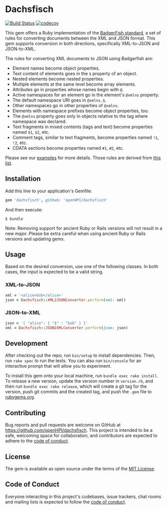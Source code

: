 # Dachsfisch

[![Build Status](https://github.com/openHPI/dachsfisch/workflows/CI/badge.svg)](https://github.com/openHPI/dachsfisch/actions?query=workflow%3ACI)
[![codecov](https://codecov.io/gh/openHPI/dachsfisch/branch/master/graph/badge.svg?token=K267SFJO7S)](https://codecov.io/gh/openHPI/dachsfisch)

This gem offers a Ruby implementation of the [BadgerFish standard](http://www.sklar.com/badgerfish/), a set of rules for converting documents between the XML and JSON format. This gem supports conversion in both directions, specifically XML-to-JSON and JSON-to-XML.

The rules for converting XML documents to JSON using Badgerfish are:

- Element names become object properties.
- Text content of elements goes in the `$` property of an object.
- Nested elements become nested properties.
- Multiple elements at the same level become array elements.
- Attributes go in properties whose names begin with `@`.
- Active namespaces for an element go in the element's `@xmlns` property.
- The default namespace URI goes in `@xmlns.$`.
- Other namespaces go in other properties of `@xmlns`.
- Elements with namespace prefixes become object properties, too.
- The `@xmlns` property goes only in objects relative to the tag where namespace was declared.
- Text fragments in mixed contents (tags and text) become properties named `$1`, `$2`, etc.
- Comment tags, similar to text fragments, become properties named `!1`, `!2`, etc.
- CDATA sections become properties named `#1`, `#2`, etc.

Please see our [examples](spec/support/examples.rb) for more details. Those rules are derived from [this list](http://dropbox.ashlock.us/open311/json-xml/).

## Installation

Add this line to your application's Gemfile:

```ruby
gem 'dachsfisch', github: 'openHPI/dachsfisch'
```

And then execute:

```
$ bundle
```

Note: Removing support for ancient Ruby or Rails versions will not result in a new major. Please be extra careful when using ancient Ruby or Rails versions and updating gems.

## Usage

Based on the desired conversion, use one of the following classes. In both cases, the input is expected to be a valid string.

### XML-to-JSON

```ruby
xml = '<alice>bob</alice>'
json = Dachsfisch::XML2JSONConverter.perform(xml: xml)
```

### JSON-to-XML

```ruby
json = '{ "alice": { "$" : "bob" } }'
xml = Dachsfisch::JSON2XMLConverter.perform(json: json)
```

## Development

After checking out the repo, run `bin/setup` to install dependencies. Then, run `rake spec` to run the tests. You can also run `bin/console` for an interactive prompt that will allow you to experiment.

To install this gem onto your local machine, run `bundle exec rake install`. To release a new version, update the version number in `version.rb`, and then run `bundle exec rake release`, which will create a git tag for the version, push git commits and the created tag, and push the `.gem` file to [rubygems.org](https://rubygems.org).

## Contributing

Bug reports and pull requests are welcome on GitHub at https://github.com/openHPI/dachsfisch. This project is intended to be a safe, welcoming space for collaboration, and contributors are expected to adhere to the [code of conduct](https://github.com/openHPI/dachsfisch/blob/master/CODE_OF_CONDUCT.md).

## License

The gem is available as open source under the terms of the [MIT License](https://opensource.org/licenses/MIT).

## Code of Conduct

Everyone interacting in this project's codebases, issue trackers, chat rooms and mailing lists is expected to follow the [code of conduct](https://github.com/openHPI/dachsfisch/blob/master/CODE_OF_CONDUCT.md).

